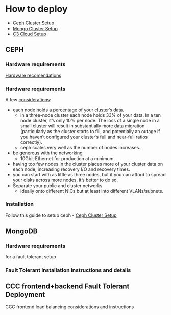 # How to deploy
- [Ceph Cluster Setup](./deploy-ceph.md)
- [Mongo Cluster Setup](./deploy-mongo.md)
- [C3 Cloud Setup](./deploy-c3cloud.md)
## CEPH
### Hardware requirements

[Hardware recomendations](https://docs.ceph.com/en/mimic/start/hardware-recommendations/)

### Hardware requirements

A few [considerations](https://medium.com/@adam.goossens/so-you-want-to-build-a-ceph-cluster-7ff9a033411d):

- each node holds a percentage of your cluster’s data.
   - in a three-node cluster each node holds 33% of your data. In a ten node cluster, it’s only 10% per node. The loss of a single node in a small cluster will result in substantially more data migration (particularly as the cluster starts to fill, and potentially an outage if you haven’t configured your cluster’s full and near-full ratios correctly).
   - ceph scales very well as the number of nodes increases.
- be generous with the networking
   - 10Gbit Ethernet for production at a minimum.
- having too few nodes in the cluster places more of your cluster data on each node, increasing recovery I/O and recovery times.
- you can start with as little as three nodes, but if you can afford to spread your disks across more nodes, it’s better to do so.
- Separate your public and cluster networks
   - ideally onto different NICs but at least into different VLANs/subnets.


### Installation

Follow this guide to setup ceph - [Ceph Cluster Setup](https://bitbucket.org/criticallinksteam/c3-backend/src) 


## MongoDB 
### Hardware requirements
for a fault tolerant setup

### Fault Tolerant installation instructions and details

## CCC frontend+backend Fault Tolerant Deployment

CCC frontend load balancing considerations and instructions